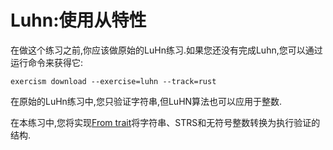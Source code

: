 # Luhn:使用从特性

在做这个练习之前,你应该做原始的LuHn练习.如果您还没有完成Luhn,您可以通过运行命令来获得它:

```shell
exercism download --exercise=luhn --track=rust
```

在原始的LuHn练习中,您只验证字符串,但LuHN算法也可以应用于整数.

在本练习中,您将实现[From trait](https://doc.rust-lang.org/std/convert/trait.From.html)将字符串、STRS和无符号整数转换为执行验证的结构.
